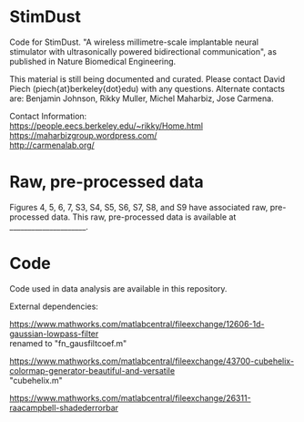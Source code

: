 # StimDust
Code for StimDust. "A wireless millimetre-scale implantable neural stimulator with ultrasonically powered bidirectional communication", as published in Nature Biomedical Engineering.

This material is still being documented and curated. Please contact David Piech (piech{at}berkeley{dot}edu) with any questions. Alternate contacts are: Benjamin Johnson, Rikky Muller, Michel Maharbiz, Jose Carmena.

Contact Information:  
https://people.eecs.berkeley.edu/~rikky/Home.html  
https://maharbizgroup.wordpress.com/  
http://carmenalab.org/


# Raw, pre-processed data
Figures 4, 5, 6, 7, S3, S4, S5, S6, S7, S8, and S9 have associated raw, pre-processed data. This raw, pre-processed data is available at _____________________.


# Code
Code used in data analysis are available in this repository.

External dependencies:

https://www.mathworks.com/matlabcentral/fileexchange/12606-1d-gaussian-lowpass-filter  
renamed to "fn_gausfiltcoef.m"

https://www.mathworks.com/matlabcentral/fileexchange/43700-cubehelix-colormap-generator-beautiful-and-versatile  
"cubehelix.m"

https://www.mathworks.com/matlabcentral/fileexchange/26311-raacampbell-shadederrorbar

